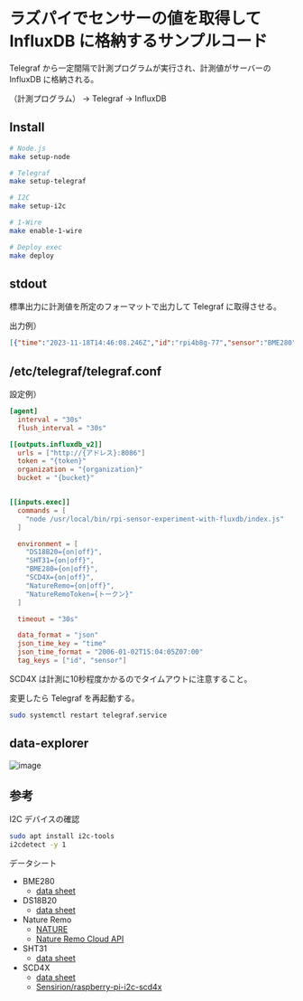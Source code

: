 # ラズパイでセンサーの値を取得して InfluxDB に格納するサンプルコード

Telegraf から一定間隔で計測プログラムが実行され、計測値がサーバーの InfluxDB に格納される。

（計測プログラム） → Telegraf → InfluxDB

## Install

```bash
# Node.js
make setup-node

# Telegraf
make setup-telegraf

# I2C
make setup-i2c

# 1-Wire
make enable-1-wire

# Deploy exec
make deploy
```

## stdout

標準出力に計測値を所定のフォーマットで出力して Telegraf に取得させる。

出力例）

```json
[{"time":"2023-11-18T14:46:08.246Z","id":"rpi4b8g-77","sensor":"BME280","temperature":22.18,"humidity":37.22387239971508,"pressure":1005.4841717450701},{"time":"2023-11-18T14:46:08.245Z","id":"rpi4b8g-44","sensor":"SHT31","temperature":22.594033722438397,"humidity":43.30663004501412},{"time":"2023-11-18T14:46:12.308Z","id":"28-00000b1c9a3e","sensor":"DS18B20","temperature":22.5},{"time":"2023-11-18T14:46:12.308Z","id":"28-00000e8f1f2f","sensor":"DS18B20","temperature":22.562},{"time":"2023-11-18T14:46:08.250Z","id":"f903af073bb3","sensor":"SCD4X","co2":972,"temperature":26.76666259765625,"humidity":31.69708251953125},{"time":"2023-11-18T14:46:11.035Z","sensor":"NatureRemo","id":"b56aec0f-61c8-443b-82dd-e143f99214e9","temperature":20.3},{"time":"2023-11-18T14:46:11.036Z","sensor":"NatureRemo","id":"55263381-1f7c-4b90-9dc1-7a0f406cdd54","temperature":21.4,"humidity":49,"illumination":30,"movement":1},{"time":"2023-11-18T14:46:11.036Z","sensor":"NatureRemo","id":"e756d84a-7dc2-43d6-9c4a-d0cb63cce827","temperature":21.8}]
```

## /etc/telegraf/telegraf.conf

設定例）

```conf
[agent]
  interval = "30s"
  flush_interval = "30s"

[[outputs.influxdb_v2]]
  urls = ["http://{アドレス}:8086"]
  token = "{token}"
  organization = "{organization}"
  bucket = "{bucket}"


[[inputs.exec]]
  commands = [
    "node /usr/local/bin/rpi-sensor-experiment-with-fluxdb/index.js"
  ]

  environment = [
    "DS18B20={on|off}",
    "SHT31={on|off}",
    "BME280={on|off}",
    "SCD4X={on|off}",
    "NatureRemo={on|off}",
    "NatureRemoToken={トークン}"
  ]

  timeout = "30s"

  data_format = "json"
  json_time_key = "time"
  json_time_format = "2006-01-02T15:04:05Z07:00"
  tag_keys = ["id", "sensor"]
```

SCD4X は計測に10秒程度かかるのでタイムアウトに注意すること。

変更したら Telegraf を再起動する。

```bash
sudo systemctl restart telegraf.service
```

## data-explorer

![image](https://github.com/seotaro/rpi-sensor-experiment-with-fluxdb/assets/46148606/599b95d7-716f-4c7d-b505-3a38af62653e)

## 参考

I2C デバイスの確認

```bash
sudo apt install i2c-tools
i2cdetect -y 1
```

データシート

- BME280
  - [data sheet](https://www.bosch-sensortec.com/media/boschsensortec/downloads/datasheets/bst-bme280-ds002.pdf)
- DS18B20
  - [data sheet](https://datasheets.maximintegrated.com/en/ds/DS18B20.pdf)
- Nature Remo
  - [NATURE](https://nature.global/)
  - [Nature Remo Cloud API](https://developer.nature.global/)
- SHT31
  - [data sheet](https://sensirion.com/media/documents/213E6A3B/61641DC3/Sensirion_Humidity_Sensors_SHT3x_Datasheet_digital.pdf)
- SCD4X
  - [data sheet](https://d2air1d4eqhwg2.cloudfront.net/media/files/262fda6e-3a57-4326-b93d-a9d627defdc4.pdf)
  - [Sensirion/raspberry-pi-i2c-scd4x](https://github.com/Sensirion/raspberry-pi-i2c-scd4x#connecting-the-sensor)
